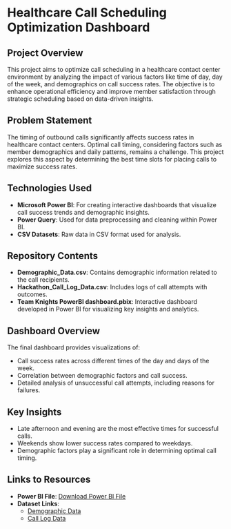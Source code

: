 # Healthcare Call Scheduling Optimization Dashboard

## Project Overview
This project aims to optimize call scheduling in a healthcare contact center environment by analyzing the impact of various factors like time of day, day of the week, and demographics on call success rates. The objective is to enhance operational efficiency and improve member satisfaction through strategic scheduling based on data-driven insights.

## Problem Statement
The timing of outbound calls significantly affects success rates in healthcare contact centers. Optimal call timing, considering factors such as member demographics and daily patterns, remains a challenge. This project explores this aspect by determining the best time slots for placing calls to maximize success rates.

## Technologies Used
- **Microsoft Power BI**: For creating interactive dashboards that visualize call success trends and demographic insights.
- **Power Query**: Used for data preprocessing and cleaning within Power BI.
- **CSV Datasets**: Raw data in CSV format used for analysis.

## Repository Contents
- **Demographic_Data.csv**: Contains demographic information related to the call recipients.
- **Hackathon_Call_Log_Data.csv**: Includes logs of call attempts with outcomes.
- **Team Knights PowerBI dashboard.pbix**: Interactive dashboard developed in Power BI for visualizing key insights and analytics.

## Dashboard Overview
The final dashboard provides visualizations of:
- Call success rates across different times of the day and days of the week.
- Correlation between demographic factors and call success.
- Detailed analysis of unsuccessful call attempts, including reasons for failures.

## Key Insights
- Late afternoon and evening are the most effective times for successful calls.
- Weekends show lower success rates compared to weekdays.
- Demographic factors play a significant role in determining optimal call timing.

## Links to Resources
- **Power BI File**: [Download Power BI File](https://drive.google.com/file/d/1KWpFLwBCbtDpRM4jDgrlFGDTOlKzfPLe/view?usp=sharing) 
- **Dataset Links**:
  - [Demographic Data](https://drive.google.com/file/d/1UgDuIH7fxH4S1qrr_WH5LXN-aKusq02K/view?usp=drive_link)
  - [Call Log Data](https://drive.google.com/file/d/1sbQKnc1SmWZI66D1N4G7p1LWrULK4P-j/view?usp=sharing)


